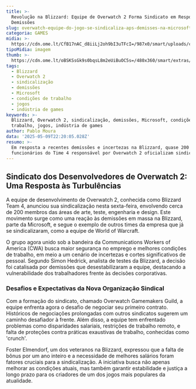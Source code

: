 ```yaml
---
title: >-
  Revolução na Blizzard: Equipe de Overwatch 2 Forma Sindicato em Resposta a
  Demissões
slug: overwatch-equipe-do-jogo-se-sindicaliza-aps-demisses-na-microsoft
categoria: GAMES
midia: >-
  https://cdn.ome.lt/CfB17nAC_d8iiLj2oh9bI3uTFcI=/987x0/smart/uploads/conteudo/fotos/Design_sem_nome_-_2025-05-09T181546.039.png
tipoMidia: imagem
thumb: >-
  https://cdn.ome.lt/oBSKSsGk9s0bqsL8m2eUiBuOC5s=/480x360/smart/extras/conteudos/Design_sem_nome_-_2025-05-09T181556.957.png
tags:
  - Blizzard
  - Overwatch 2
  - sindicalização
  - demissões
  - Microsoft
  - condições de trabalho
  - jogos
  - indústria de games
keywords: >-
  Blizzard, Overwatch 2, sindicalização, demissões, Microsoft, condições de
  trabalho, jogos, indústria de games
author: Pablo Moura
data: '2025-05-09T22:20:05.028Z'
resumo: >-
  Em resposta a recentes demissões e incertezas na Blizzard, quase 200
  funcionários do Time 4 responsável por Overwatch 2 oficializam sindicalização.
---
```


## Sindicato dos Desenvolvedores de Overwatch 2: Uma Resposta às Turbulências

A equipe de desenvolvimento de Overwatch 2, conhecida como Blizzard Team 4, anunciou sua sindicalização nesta sexta-feira, envolvendo cerca de 200 membros das áreas de arte, teste, engenharia e design. Este movimento surge como uma reação às demissões em massa na Blizzard, parte da Microsoft, e segue o exemplo de outros times da empresa que já se sindicalizaram, como a equipe de World of Warcraft.

O grupo agora unido sob a bandeira da Communications Workers of America (CWA) busca maior segurança no emprego e melhores condições de trabalho, em meio a um cenário de incertezas e cortes significativos de pessoal. Segundo Simon Hedrick, analista de testes da Blizzard, a decisão foi catalisada por demissões que desestabilizaram a equipe, destacando a vulnerabilidade dos trabalhadores frente às decisões corporativas.

### Desafios e Expectativas da Nova Organização Sindical

Com a formação do sindicato, chamado Overwatch Gamemakers Guild, a equipe enfrenta agora o desafio de negociar seu primeiro contrato. Históricos de negociações prolongadas com outros sindicatos sugerem um caminho desafiador à frente. Além disso, a equipe tem enfrentado problemas como disparidades salariais, restrições de trabalho remoto, e falta de proteções contra práticas exaustivas de trabalho, conhecidas como 'crunch'.

Foster Elmendorf, um dos veteranos na Blizzard, expressou que a falta de bônus por um ano inteiro e a necessidade de melhores salários foram fatores cruciais para a sindicalização. A iniciativa busca não apenas melhorar as condições atuais, mas também garantir estabilidade e justiça a longo prazo para os criadores de um dos jogos mais populares da atualidade.
